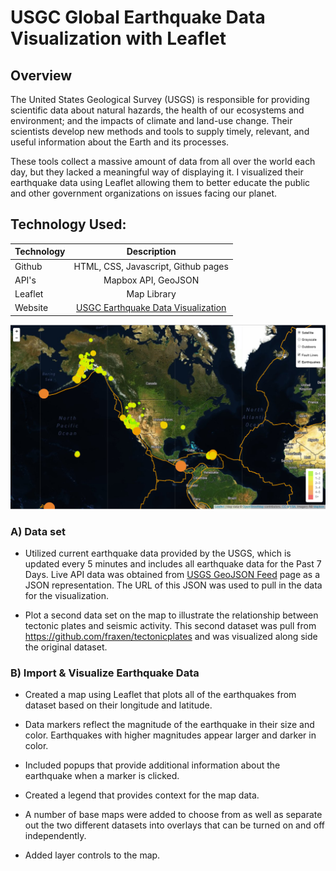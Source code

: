 # USGC Global Earthquake Data Visualization with Leaflet

## Overview

The United States Geological Survey (USGS) is responsible for providing scientific data about natural hazards, the health of our ecosystems and environment; and the impacts of climate and land-use change. Their scientists develop new methods and tools to supply timely, relevant, and useful information about the Earth and its processes. 

These tools collect a massive amount of data from all over the world each day, but they lacked a meaningful way of displaying it. I visualized their earthquake data using Leaflet allowing them to better educate the public and other government organizations on issues facing our planet.

## Technology Used:

| Technology   		| Description    							|
| :---         		|     :---:      							|
|  Github      		| HTML, CSS, Javascript, Github pages 							|
|  API's       		| Mapbox API, GeoJSON 							|
|  Leaflet    	| Map Library    		|
|  Website    	| [USGC Earthquake Data Visualization](https://amairanyg.github.io/USGS-Data-Vizualization-with-Leaftlet/)   		|

![5-Advanced](Images/5-Advanced.png)


### A) Data set

   * Utilized current earthquake data provided by the USGS, which is updated every 5 minutes and includes all earthquake data for the Past 7 Days. Live API data was obtained from [USGS GeoJSON Feed](http://earthquake.usgs.gov/earthquakes/feed/v1.0/geojson.php) page as a JSON representation. The URL of this JSON was used to pull in the data for the visualization.

   * Plot a second data set on the map to illustrate the relationship between tectonic plates and seismic activity. This second dataset was pull from <https://github.com/fraxen/tectonicplates> and was visualized along side the original dataset. 



### B) Import & Visualize Earthquake Data

   * Created a map using Leaflet that plots all of the earthquakes from dataset based on their longitude and latitude.

   * Data markers reflect the magnitude of the earthquake in their size and color. Earthquakes with higher magnitudes appear larger and darker in color.

   * Included popups that provide additional information about the earthquake when a marker is clicked.

   * Created a legend that provides context for the map data.
   
   * A number of base maps were added to choose from as well as separate out the two different datasets into overlays that can be turned on and off independently.
   
   * Added layer controls to the map.
  

